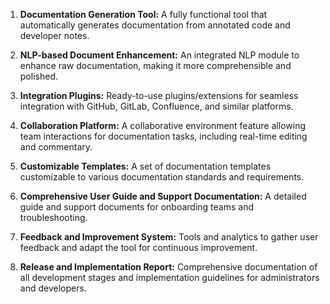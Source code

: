 1. **Documentation Generation Tool:**
   A fully functional tool that automatically generates documentation from annotated code and developer notes.

2. **NLP-based Document Enhancement:**
   An integrated NLP module to enhance raw documentation, making it more comprehensible and polished.

3. **Integration Plugins:**
   Ready-to-use plugins/extensions for seamless integration with GitHub, GitLab, Confluence, and similar platforms.

4. **Collaboration Platform:**
   A collaborative environment feature allowing team interactions for documentation tasks, including real-time editing and commentary.

5. **Customizable Templates:**
   A set of documentation templates customizable to various documentation standards and requirements.

6. **Comprehensive User Guide and Support Documentation:**
   A detailed guide and support documents for onboarding teams and troubleshooting.

7. **Feedback and Improvement System:**
   Tools and analytics to gather user feedback and adapt the tool for continuous improvement.

8. **Release and Implementation Report:**
   Comprehensive documentation of all development stages and implementation guidelines for administrators and developers.